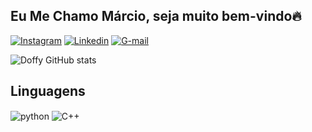 ## Eu Me Chamo Márcio, seja muito bem-vindo🔥

[![Instagram](https://img.shields.io/badge/Instagram-E4405F?style=for-the-badge&logo=instagram&logoColor=white)](https://instagram.com/douglazz_rocha/)
[![Linkedin](https://img.shields.io/badge/LinkedIn-0077B5?style=for-the-badge&logo=linkedin&logoColor=white)](https://www.linkedin.com/in/m%C3%A1rcio-douglas-rocha-5414b41ba/)
[![G-mail](https://img.shields.io/badge/Gmail-D14836?style=for-the-badge&logo=gmail&logoColor=white)](marciodouglasr33@gmail.com)

![Doffy GitHub stats](https://github-readme-stats.vercel.app/api?username=doffyrocha&show_icons=true&theme=dark&count_private=true)
## Linguagens  
<div style="display: inline_block">
  <img align="center" alt="python" src="https://img.shields.io/badge/Python-3776AB?style=for-the-badge&logo=python&logoColor=white" / 
<div style="display: inline_block">
  <img align="center" alt="C++" src="https://img.shields.io/badge/C%2B%2B-00599C?style=for-the-badge&logo=c%2B%2B&logoColor=white" / 
  
</div><br/>
